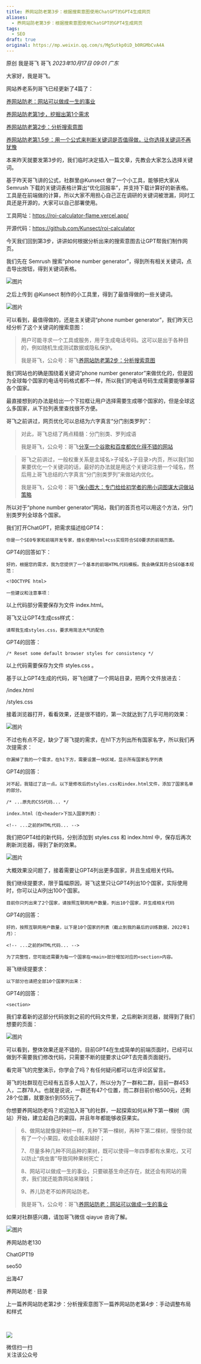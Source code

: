 ```yaml
---
title: 养网站防老第3步：根据搜索意图使用ChatGPT的GPT4生成网页
aliases:
  - 养网站防老第3步：根据搜索意图使用ChatGPT的GPT4生成网页
tags:
  - SEO
draft: true
original: https://mp.weixin.qq.com/s/Mg5utkp0iD_b0RGMbCvA4A
---
```

原创 我是哥飞 哥飞 _2023年10月17日 09:01_ _广东_

大家好，我是哥飞。  

网站养老系列哥飞已经更新了4篇了：  

[养网站防老：网站可以做成一生的事业](http://mp.weixin.qq.com/s?__biz=MjM5OTIzMzYyMA==&mid=2650080601&idx=1&sn=676b0fff888c93fd63b283e87a3c75d2&chksm=bf3f34628848bd74e4a6ebac72806e89be8bbc9440196edf14cf4f08837f3a81970070a21da2&scene=21#wechat_redirect)  

[养网站防老第1步，挖掘出第1个需求](http://mp.weixin.qq.com/s?__biz=MjM5OTIzMzYyMA==&mid=2650080669&idx=1&sn=baf814d85976df09a85c44d9a45a943b&chksm=bf3f34a68848bdb065889163a3b58f10566b937769d679fa50b25768351d55ea4ef24271cae4&scene=21#wechat_redirect)  

[养网站防老第2步：分析搜索意图](http://mp.weixin.qq.com/s?__biz=MjM5OTIzMzYyMA==&mid=2650080680&idx=1&sn=4ee04f6579aaa40acefb96318310cbcc&chksm=bf3f34938848bd850bcd811892f9b71c7a51512f9d010ab7aae46487eb045559ac55e9bd70ed&scene=21#wechat_redirect)  

[养网站防老第1.5步：用一个公式来判断关键词是否值得做，让你选择关键词不再犹豫](http://mp.weixin.qq.com/s?__biz=MjM5OTIzMzYyMA==&mid=2650080690&idx=1&sn=b6b8b6fbcbc1a57e476d61e574f5c1a1&chksm=bf3f34898848bd9f107fff59df18264e792c3161734b71abc48713e49c9845ec02daa243f596&scene=21#wechat_redirect)  

本来昨天就要发第3步的，我们临时决定插入一篇文章，先教会大家怎么选择关键词。

基于昨天哥飞讲的公式，社群里@Kunsect 做了一个小工具，能够把大家从 Semrush 下载的关键词表格计算出“优化回报率”，并支持下载计算好的新表格。工具是在前端做的计算，所以大家不用担心自己正在调研的关键词被泄漏，同时工具还是开源的，大家可以自己部署使用。

工具网址：https://roi-calculator-flame.vercel.app/  

开源代码：https://github.com/Kunsect/roi-calculator

  

今天我们回到第3步，讲讲如何根据分析出来的搜索意图去让GPT帮我们制作网页。  

我们先在 Semrush 搜索“phone number generator”，得到所有相关关键词，点击导出按钮，得到关键词表格。  

![图片](https://mmbiz.qpic.cn/sz_mmbiz_png/LBrX00GQeicticF1y80jsaJcuQxn7r61dLsoQ5IgHwsjjgrp65RR3Svwr0ELMO9gibHtL0ibNWNS7pNKeYiaNG3XKIw/640?wx_fmt=png&tp=webp&wxfrom=5&wx_lazy=1&wx_co=1)

之后上传到 @Kunsect 制作的小工具里，得到了最值得做的一些关键词。  

![图片](https://mmbiz.qpic.cn/sz_mmbiz_png/LBrX00GQeicticF1y80jsaJcuQxn7r61dLOwOFgSasn3nNrVvDP8ksfhk8qfVMxDFwPw4IwIm9JkV17vCyerNnQQ/640?wx_fmt=png&tp=webp&wxfrom=5&wx_lazy=1&wx_co=1)

可以看到，最值得做的，还是主关键词“phone number generator”，我们昨天已经分析了这个关键词的搜索意图：  

> 用户可能寻求一个工具或服务，用于生成电话号码。这可以是出于各种目的，例如随机生成测试数据或隐私保护。
> 
> 我是哥飞，公众号：哥飞[养网站防老第2步：分析搜索意图](https://mp.weixin.qq.com/s?__biz=MjM5OTIzMzYyMA==&mid=2650080680&idx=1&sn=4ee04f6579aaa40acefb96318310cbcc&chksm=bf3f34938848bd850bcd811892f9b71c7a51512f9d010ab7aae46487eb045559ac55e9bd70ed&token=243871311&lang=zh_CN#rd)

我们网站也的确是围绕着关键词“phone number generator”来做优化的，但是因为全球每个国家的电话号码格式都不一样，所以我们的电话号码生成需要能够兼容各个国家。

最直接想到的办法是给出一个下拉框让用户选择需要生成哪个国家的，但是全球这么多国家，从下拉列表里查找很不方便。  

哥飞之前讲过，网页优化可以总结为六字真言“分门别类罗列”：

> 对此，哥飞总结了两点精髓：分门别类、罗列成语
> 
> 我是哥飞，公众号：哥飞[分享一个谷歌和百度都优化得不错的网站](https://mp.weixin.qq.com/s?__biz=MjM5OTIzMzYyMA==&mid=2650079796&idx=1&sn=235a92567234151a1a06f08ceb0e014a&chksm=bf3f330f8848ba19adae2069b35b6daaf4c3c34dd51db2cd73a27418ca282d88ad74b94fc7af&token=243871311&lang=zh_CN#rd)

> 哥飞之前讲过，一般权重关系是主域名>子域名>子目录>内页，所以我们如果要优化一个关键词的话，最好的办法就是用这个关键词注册一个域名，然后用上哥飞总结的六字真言“分门别类罗列”来做站内优化。
> 
> 我是哥飞，公众号：哥飞[保小图大：专门给给初学者的用小词图谋大词做站策略](https://mp.weixin.qq.com/s?__biz=MjM5OTIzMzYyMA==&mid=2650080426&idx=1&sn=86da6a2e5286dbf1079364af9b02bbd4&chksm=bf3f35918848bc874fe572059c2386c7e17df09ae6118ea336e7b1d653f740e09c06497043e0&token=243871311&lang=zh_CN#rd)

所以对于“phone number generator”网站，我们的首页也可以用这个方法，分门别类罗列全球各个国家。  

我们打开ChatGPT，把需求描述给GPT4：  

```
你是一个SEO专家和前端开发专家，擅长使用html+css实现符合SEO要求的前端页面。
```

GPT4的回答如下：

```
好的，根据您的需求，我为您提供了一个基本的前端HTML代码模板。我会确保其符合SEO基本规范：
```

```
<!DOCTYPE html>
```

```
一些建议和注意事项：
```

以上代码部分需要保存为文件 index.html。  

哥飞又让GPT4生成css样式：  

```
请帮我生成styles.css，要求用简洁大气的配色
```

GPT4的回答：  

```
/* Reset some default browser styles for consistency */
```

以上代码需要保存为文件 styles.css 。

基于以上GPT4生成的代码，哥飞创建了一个网站目录，把两个文件放进去：  

/index.html   

/styles.css

接着浏览器打开，看看效果，还是很不错的，第一次就达到了几乎可用的效果：  

![图片](https://mmbiz.qpic.cn/sz_mmbiz_png/LBrX00GQeicvUEwygQHLTODbRVsrgqoCjK4zBReDMXNwApb4ylmcsrac9uwNkYgaCdCRtEhtgqRQhiccIiaWOBVuA/640?wx_fmt=png&tp=webp&wxfrom=5&wx_lazy=1&wx_co=1)

不过也有点不足，缺少了哥飞提的需求，在h1下方列出所有国家名字，所以我们再次提需求：

```
你漏掉了我的一个需求，在h1下方，需要设置一块区域，显示所有国家名字列表
```

GPT4的回答：

```
对不起，我错过了这一点。以下是修改后的styles.css和index.html文件，添加了国家名单的部分。
```

```
/* ...原先的CSS代码... */
```

```
index.html（在<header>下加入国家列表）：
```

```
<!-- ...之前的HTML代码... -->
```

我们把GPT4给的新代码，分别添加到 styles.css 和 index.html 中，保存后再次刷新浏览器，得到了新的效果。

![图片](https://mmbiz.qpic.cn/sz_mmbiz_png/LBrX00GQeicvUEwygQHLTODbRVsrgqoCjbzDtpjrg2EcFA8HCkIBaDBiaag1AbdSlMp6h5roy8YRBHQDs3KicyyBQ/640?wx_fmt=png&tp=webp&wxfrom=5&wx_lazy=1&wx_co=1)

大概效果没问题了，接着需要让GPT4列出更多国家，并且生成相关代码。  

我们继续提要求，限于篇幅原因，哥飞这里只让GPT4列出10个国家，实际使用时，你可以让AI列出100个国家。  

```
目前你只列出来了2个国家，请按照互联网用户数量，列出10个国家，并生成相关代码
```

GPT4的回答：  

```
好的，按照互联网用户数量，以下是10个国家的列表（截止到我的最后的训练数据，2022年1月）：
```

```
<!-- ...之前的HTML代码... -->
```

```
为了完整性，您可能还需要为每一个国家在<main>部分增加对应的<section>内容。
```

哥飞继续提要求：  

```
以下部分也请把全部10个国家列出来：
```

GPT4的回答：  

```
<section>
```

我们拿着新的这部分代码放到之前的代码文件里，之后刷新浏览器，就得到了我们想要的页面：  

![图片](https://mmbiz.qpic.cn/sz_mmbiz_png/LBrX00GQeicvUEwygQHLTODbRVsrgqoCj6Oh0ZGEbTj8Cgmic2u9gR7WWnka8S7hLJXKaXl9UY6NsZmAoolDYyWg/640?wx_fmt=png&tp=webp&wxfrom=5&wx_lazy=1&wx_co=1)

可以看到，整体效果还是不错的，目前GPT4在生成简单的前端页面时，已经可以做到不需要我们修改代码，只需要不断的提要求让GPT去完善页面就行。  

看完哥飞的完整演示，你学会了吗？有任何疑问都可以在评论区留言。

哥飞的社群现在已经有五百多人加入了，所以分为了一群和二群，目前一群453人，二群78人。也就是说说，一群还有47个位置，而二群目前价格500元，还剩28个位置，就要涨价到555元了。

你想要养网站防老吗？欢迎加入哥飞的社群，一起探索如何从种下第一棵树（网站）开始，建立起自己的果园，并且年年都能够收获果实。  

> 6、做网站就像是种树一样，先种下第一棵树，再种下第二棵树，慢慢你就有了一个小果园，收成会越来越好；
> 
> 7、尽量多种几种不同品种的果树，既可以使得一年四季都有水果吃，又可以防止“病虫害”导致同种果树死亡；
> 
> 8、网站可以做成一生的事业，只要碳基生命还存在，就还会有网站的需求，我们就还能靠网站来赚钱； 
> 
> 9、养儿防老不如养网站防老。
> 
> 我是哥飞，公众号：哥飞[养网站防老：网站可以做成一生的事业](https://mp.weixin.qq.com/s?__biz=MjM5OTIzMzYyMA==&mid=2650080601&idx=1&sn=676b0fff888c93fd63b283e87a3c75d2&chksm=bf3f34628848bd74e4a6ebac72806e89be8bbc9440196edf14cf4f08837f3a81970070a21da2&token=243871311&lang=zh_CN#rd)

如果对社群感兴趣，请加哥飞微信 qiayue 咨询了解。  

![图片](https://mmbiz.qpic.cn/sz_mmbiz_png/LBrX00GQeicsG8Pro6O9Hu75bIIiafZVPs3qlYeaNNJ1BpqNplEGgibL5m1bcq8a1N1rzoI5lia8aJjtHfgiaAADJJQ/640?wx_fmt=png&tp=webp&wxfrom=5&wx_lazy=1&wx_co=1)

养网站防老130

ChatGPT19

seo50

出海47

养网站防老 · 目录

上一篇养网站防老第2步：分析搜索意图下一篇养网站防老第4步：手动调整布局和样式

​

![](https://mp.weixin.qq.com/mp/qrcode?scene=10000004&size=102&__biz=MjM5OTIzMzYyMA==&mid=2650080699&idx=1&sn=153560f607edada80e68d0804cf70ef7&send_time=)

微信扫一扫  
关注该公众号